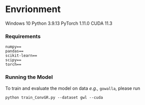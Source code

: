 # Envrionment
Windows 10
Python 3.9.13
PyTorch 1.11.0
CUDA 11.3


### Requirements
```
numpy==
pandas==
scikit-learn==
scipy==
torch==
```

### Running the Model
To train and evaluate the model on data <i>e.g.,</i> `gowalla`, please run
```
python train_ConvGR.py --dataset gwl --cuda 
```